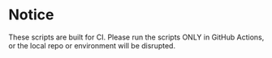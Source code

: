 # Notice

These scripts are built for CI. Please run the scripts ONLY in GitHub Actions, or the local repo or environment will be disrupted.
